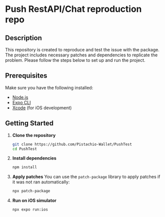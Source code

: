 # Push RestAPI/Chat reproduction repo

## Description
This repository is created to reproduce and test the issue with the package. The project includes necessary patches and dependencies to replicate the problem. Please follow the steps below to set up and run the project.

## Prerequisites
Make sure you have the following installed:
- [Node.js](https://nodejs.org/)
- [Expo CLI](https://docs.expo.dev/get-started/installation/)
- [Xcode](https://developer.apple.com/xcode/) (for iOS development)

## Getting Started

1. **Clone the repository**
    ```bash
    git clone https://github.com/Pistachio-Wallet/PushTest
    cd PushTest
    ```

2. **Install dependencies**
    ```bash
    npm install
    ```

3. **Apply patches**
    You can use the `patch-package` library to apply patches if it was not ran automatically:
    ```bash
    npx patch-package
    ```

4. **Run on iOS simulator**
    ```bash
    npx expo run:ios
    ```